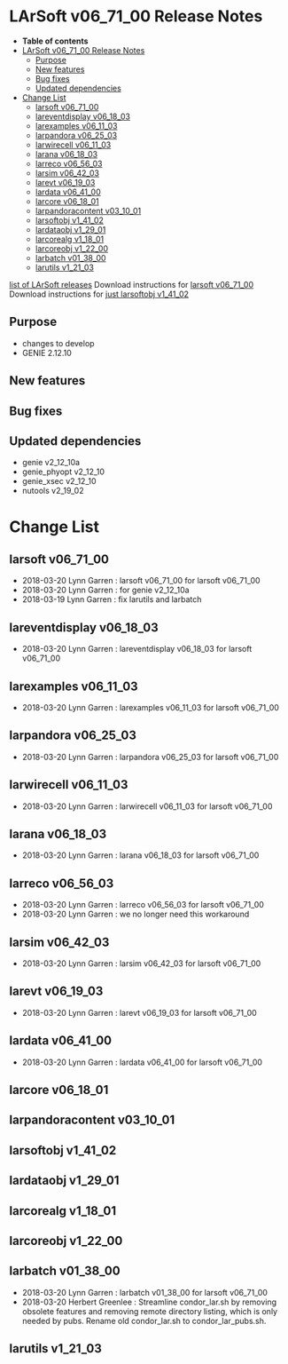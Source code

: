 LArSoft v06\_71\_00 Release Notes
======================================================================

-   **Table of contents**
-   [LArSoft v06\_71\_00 Release Notes](#LArSoft-v06_71_00-Release-Notes)
    -   [Purpose](#Purpose)
    -   [New features](#New-features)
    -   [Bug fixes](#Bug-fixes)
    -   [Updated dependencies](#Updated-dependencies)
-   [Change List](#Change-List)
    -   [larsoft v06\_71\_00](#larsoft-v06_71_00)
    -   [lareventdisplay v06\_18\_03](#lareventdisplay-v06_18_03)
    -   [larexamples v06\_11\_03](#larexamples-v06_11_03)
    -   [larpandora v06\_25\_03](#larpandora-v06_25_03)
    -   [larwirecell v06\_11\_03](#larwirecell-v06_11_03)
    -   [larana v06\_18\_03](#larana-v06_18_03)
    -   [larreco v06\_56\_03](#larreco-v06_56_03)
    -   [larsim v06\_42\_03](#larsim-v06_42_03)
    -   [larevt v06\_19\_03](#larevt-v06_19_03)
    -   [lardata v06\_41\_00](#lardata-v06_41_00)
    -   [larcore v06\_18\_01](#larcore-v06_18_01)
    -   [larpandoracontent v03\_10\_01](#larpandoracontent-v03_10_01)
    -   [larsoftobj v1\_41\_02](#larsoftobj-v1_41_02)
    -   [lardataobj v1\_29\_01](#lardataobj-v1_29_01)
    -   [larcorealg v1\_18\_01](#larcorealg-v1_18_01)
    -   [larcoreobj v1\_22\_00](#larcoreobj-v1_22_00)
    -   [larbatch v01\_38\_00](#larbatch-v01_38_00)
    -   [larutils v1\_21\_03](#larutils-v1_21_03)

[list of LArSoft releases](LArSoft_release_list)
Download instructions for [larsoft v06\_71\_00](http://scisoft.fnal.gov/scisoft/bundles/larsoft/v06_71_00/larsoft-v06_71_00.html)
Download instructions for [just larsoftobj v1\_41\_02](http://scisoft.fnal.gov/scisoft/bundles/larsoftobj/v1_41_02/larsoftobj-v1_41_02.html)

Purpose
--------------------

-   changes to develop
-   GENIE 2.12.10

New features
------------------------------

Bug fixes
------------------------

Updated dependencies
----------------------------------------------

-   genie v2\_12\_10a
-   genie\_phyopt v2\_12\_10
-   genie\_xsec v2\_12\_10
-   nutools v2\_19\_02

Change List
============================

larsoft v06\_71\_00
------------------------------------------

-   2018-03-20 Lynn Garren : larsoft v06\_71\_00 for larsoft v06\_71\_00
-   2018-03-20 Lynn Garren : for genie v2\_12\_10a
-   2018-03-19 Lynn Garren : fix larutils and larbatch

lareventdisplay v06\_18\_03
----------------------------------------------------------

-   2018-03-20 Lynn Garren : lareventdisplay v06\_18\_03 for larsoft v06\_71\_00

larexamples v06\_11\_03
--------------------------------------------------

-   2018-03-20 Lynn Garren : larexamples v06\_11\_03 for larsoft v06\_71\_00

larpandora v06\_25\_03
------------------------------------------------

-   2018-03-20 Lynn Garren : larpandora v06\_25\_03 for larsoft v06\_71\_00

larwirecell v06\_11\_03
--------------------------------------------------

-   2018-03-20 Lynn Garren : larwirecell v06\_11\_03 for larsoft v06\_71\_00

larana v06\_18\_03
----------------------------------------

-   2018-03-20 Lynn Garren : larana v06\_18\_03 for larsoft v06\_71\_00

larreco v06\_56\_03
------------------------------------------

-   2018-03-20 Lynn Garren : larreco v06\_56\_03 for larsoft v06\_71\_00
-   2018-03-20 Lynn Garren : we no longer need this workaround

larsim v06\_42\_03
----------------------------------------

-   2018-03-20 Lynn Garren : larsim v06\_42\_03 for larsoft v06\_71\_00

larevt v06\_19\_03
----------------------------------------

-   2018-03-20 Lynn Garren : larevt v06\_19\_03 for larsoft v06\_71\_00

lardata v06\_41\_00
------------------------------------------

-   2018-03-20 Lynn Garren : lardata v06\_41\_00 for larsoft v06\_71\_00

larcore v06\_18\_01
------------------------------------------

larpandoracontent v03\_10\_01
--------------------------------------------------------------

larsoftobj v1\_41\_02
----------------------------------------------

lardataobj v1\_29\_01
----------------------------------------------

larcorealg v1\_18\_01
----------------------------------------------

larcoreobj v1\_22\_00
----------------------------------------------

larbatch v01\_38\_00
--------------------------------------------

-   2018-03-20 Lynn Garren : larbatch v01\_38\_00 for larsoft v06\_71\_00
-   2018-03-20 Herbert Greenlee : Streamline condor\_lar.sh by removing obsolete features and removing remote directory listing, which is only needed by pubs. Rename old condor\_lar.sh to condor\_lar\_pubs.sh.

larutils v1\_21\_03
------------------------------------------
